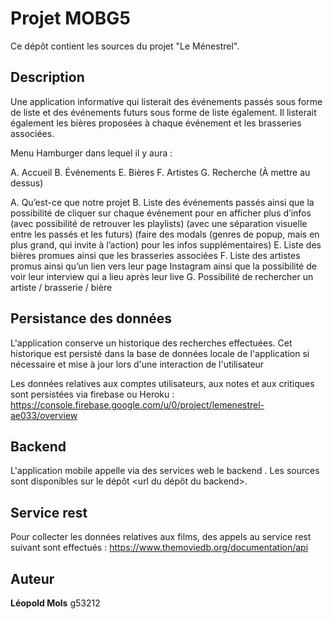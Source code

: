 # Projet MOBG5

Ce dépôt contient les sources du projet "Le Ménestrel".

## Description

Une application informative qui listerait des événements passés sous forme de liste et des événements futurs sous forme de liste également.
Il listerait également les bières proposées à chaque événement et les brasseries associées.

Menu Hamburger dans lequel il y aura :

A. Accueil
B. Événements
E. Bières
F. Artistes
G. Recherche (À mettre au dessus)

A. Qu’est-ce que notre projet
B. Liste des événements passés ainsi que la possibilité de cliquer sur chaque événement pour en afficher plus d’infos (avec possibilité de retrouver les playlists) (avec une séparation visuelle entre les passés et les futurs) (faire des modals (genres de popup, mais en plus grand, qui invite à l’action) pour les infos supplémentaires)
E. Liste des bières promues ainsi que les brasseries associées
F. Liste des artistes promus ainsi qu’un lien vers leur page Instagram ainsi que la possibilité de voir leur interview qui a lieu après leur live
G. Possibilité de rechercher un artiste / brasserie / bière




## Persistance des données

L'application conserve un historique des recherches effectuées. Cet historique est persisté dans la base de données locale de l'application si nécessaire et mise à jour lors d'une interaction de l'utilisateur

Les données relatives aux comptes utilisateurs, aux notes et aux critiques sont persistées via firebase ou Heroku : https://console.firebase.google.com/u/0/project/lemenestrel-ae033/overview

## Backend

L'application mobile appelle via des services web le backend <nom du backend>. Les sources sont disponibles sur le dépôt <url du dépôt du backend>.

## Service rest

Pour collecter les données relatives aux films, des appels au service rest suivant sont effectués : https://www.themoviedb.org/documentation/api

## Auteur

**Léopold Mols** g53212
